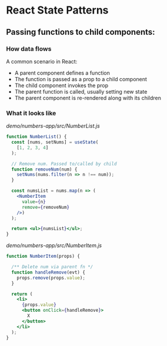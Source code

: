# React State Patterns

## Passing functions to child components:

### How data flows
A common scenario in React:

- A parent component defines a function
- The function is passed as a prop to a child component
- The child component invokes the prop
- The parent function is called, usually setting new state
- The parent component is re-rendered along with its children

### What it looks like
_demo/numbers-app/src/NumberList.js_
```jsx
function NumberList() {
  const [nums, setNums] = useState(
    [1, 2, 3, 4]
  );

  // Remove num. Passed to/called by child
  function removeNum(num) {
    setNums(nums.filter(n => n !== num));
  }

  const numsList = nums.map(n => (
    <NumberItem
      value={n}
      remove={removeNum}
    />)
  );

  return <ul>{numsList}</ul>;
}
```

_demo/numbers-app/src/NumberItem.js_
```jsx
function NumberItem(props) {

  /** Delete num via parent fn */
  function handleRemove(evt) {
    props.remove(props.value);
  }

  return (
    <li>
      {props.value}
      <button onClick={handleRemove}>
        X
      </button>
    </li>
  );
}
```
